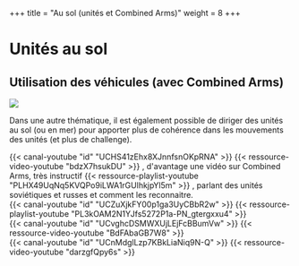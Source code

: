 +++
title = "Au sol (unités et Combined Arms)"
weight = 8
+++

# Unités au sol

## Utilisation des véhicules (avec Combined Arms)
<img src=/apprentissage/ca_leclerc.webp class=decoration />

Dans une autre thématique, il est également possible de diriger des unités au sol (ou en mer) pour apporter plus de cohérence dans les mouvements des unités (et plus de challenge).

<div class="contenu de_qualite"> <!-- 131st Death Vipers //-->
{{< canal-youtube "id" "UCHS41zEhx8XJnnfsnOKpRNA" >}}
{{< ressource-video-youtube "bdzX7hsukDU" >}}
, d'avantage une vidéo sur Combined Arms, très instructif 
{{< ressource-playlist-youtube "PLHX49UqNq5KVQPo9iLWA1rGUlhkjpYl5m" >}}
, parlant des unités soviétiques et russes et comment les reconnaitre.
</div>

<div class="contenu"> <!-- Grim Reapers //-->
{{< canal-youtube "id" "UCZuXjkFY00p1ga3UyCBbR2w" >}}
{{< ressource-playlist-youtube "PL3kOAM2N1YJfs5272P1a-PN_gtergxxu4" >}}
</div>

<div class="contenu"> <!-- Olivier Gaming //-->
{{< canal-youtube "id" "UCvghcDSMWXUjLEjFcBBumVw" >}}
{{< ressource-video-youtube "BdFAbaGB7W8" >}}
</div>

<div class="contenu"> <!-- SUNTSAG ANCIENT GAMER //-->
{{< canal-youtube "id" "UCnMdglLzp7KBkLiaNiq9N-Q" >}}
{{< ressource-video-youtube "darzgfQpy6s" >}}
</div>

